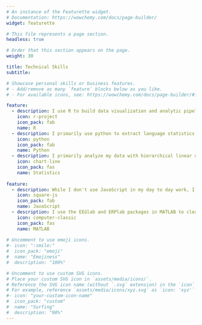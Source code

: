 ```yaml
---
# An instance of the Featurette widget.
# Documentation: https://wowchemy.com/docs/page-builder/
widget: featurette

# This file represents a page section.
headless: true

# Order that this section appears on the page.
weight: 30

title: Technical Skills
subtitle:

# Showcase personal skills or business features.
# - Add/remove as many `feature` blocks below as you like.
# - For available icons, see: https://wowchemy.com/docs/page-builder/#icons

feature:
  - description: I use R to build data visualization and analytic pipelines for complex data collected from behavioral as well as neuroimaging (EEG) experiments. I regularly use packages such as tidyverse, lmer, and brms to plot data trends and implement statistical models.
    icon: r-project
    icon_pack: fab
    name: R
  - description: I primarily use python to extract language statistics from corpora and manipulate data into different formats. Additionally, I have implemented computational models such decision trees, n-gram models, and SRNs. I'm currently developing a computational model of language comprehension in the cerebral hemispheres for my dissertation.
    icon: python
    icon_pack: fab
    name: Python
  - description: I primarily analyze my data with hierarchical linear models. I have implemented these models with both frequentist and bayesian estimation methods. I am also able to implement a variety of other univariate and multivariate models including but not limited to linear and logistic regression, ANOVA, EFA, CFA, and PCA.
    icon: chart-line
    icon_pack: fas
    name: Statistics
    
feature:
  - description: While I don't use JavaScript in my day to day work, I implemented an online self-paced reading experiment using jsPsych at the beginning of the COVID-19 pandemic. 
    icon: square-js
    icon_pack: fab
    name: JavaScript
  - description: I use the EEGlab and ERPlab packages in MATLAB to clean my EEG data. I have also used MATLAB to implement a psycholinguistics experiment.
    icon: computer-classic
    icon_pack: fas
    name: MATLAB
    
# Uncomment to use emoji icons.
#- icon: ":smile:"
#  icon_pack: "emoji"
#  name: "Emojiness"
#  description: "100%"

# Uncomment to use custom SVG icons.
# Place your custom SVG icon in `assets/media/icons/`.
# Reference the SVG icon name (without `.svg` extension) in the `icon` field.
# For example, reference `assets/media/icons/xyz.svg` as `icon: 'xyz'`
#- icon: "your-custom-icon-name"
#  icon_pack: "custom"
#  name: "Surfing"
#  description: "90%"
---
```


